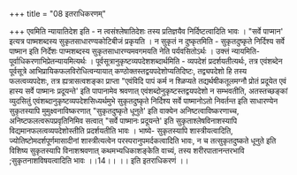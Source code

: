 +++
title = "08 इतराधिकरणम्"

+++
एवमिति न्यायातिदेश इति - न त्वसंश्लेषातिदेशः तस्य प्रतिज्ञयैव निर्दिष्टत्वादिति भावः । "सर्वे पाप्मान' इत्यत्र पाष्मशब्दस्य सुकृतसाधारण्यकोटिबीजं प्रकृयति । न सुकृतं न दुष्कृतमिति - सुकृतदुष्कृते निर्दिश्य सर्वे पाष्मान इति निर्देशः पाप्मशब्दस्य सुकृतसाधारण्यमवगमयति नेति पर्यवसितोऽर्थः । उक्त्तं न्यायमिति- पूर्वाधिकरणाभिप्रेतन्यायमित्यर्थः । पूर्वसूत्रानुकृष्टव्यपदेशशब्दार्थमिति - व्यपदेशं प्रदर्शयतीत्यर्थः, तत्र एवंशब्देन पूर्वसूत्रे आभिप्रायिकफलविरोधित्वन्यायात् कण्ठोक्तस्तद्वयपदेशोप्यतिदिष्टः, तद्व्यपदेशो हि तस्य फलत्वव्यपदेशः, तत्र ह्यत्रासत्वशङ्का प्राप्ता "एवंविदि पापं कर्म न श्ळिप्यते तद्यर्थषीकतूलमग्नौ प्रोतं प्रदूयेत एवं हास्य सर्वे पाष्मानः प्रदूयन्ते' इति पापानामेव श्रवणात् एवंशब्दोनुकृष्टस्तद्वयपदेशो न सम्भवतीति, अतस्तच्छङ्कां व्युदसितुं एवंशब्दानुकृष्टव्यपदेशसिध्यर्थमुभे सुकृतदुष्कृते निर्दिश्य सर्वे पाष्मानोऽतो निवर्तन्त इति साधारण्येन सुकृतस्यापि मुमुक्ष्वनाविष्करणात् "सुकृतदुष्कृते धूनुते' इति वाक्येन अनिष्टत्वाविष्करणाच्च, अनिष्टफलत्वरूपप्रवृतिनिमिव सत्वात् "सर्वे पाष्मानः प्रदूयन्ते' इति सुकृताश्लेषविनाशस्यापि विद्यमानफलत्वव्यपदेशोस्तीति प्रदर्शयतीति भावः । भाष्ये- सुकृतस्यापि शास्त्रीयत्वादिति, ज्योतिष्टोमदर्शपूर्णमासादीनां शास्त्रीत्यत्वेन परस्परानुपमर्दकत्वादिति भावः, न च तत्सुकृतदुष्कते धूनुते इति विशिष्य सुकृतस्यापि विनाशश्रवणात् कथमभ्यधिकाशङ्केति वाच्यं, तस्य शरीरपातानन्तरभावि ;सुकृतनाशविषयत्वादिति भावः ।।14।। ।। इति इतराधिकरणं ।।